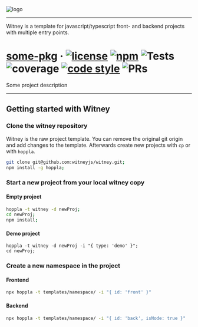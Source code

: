 <img src="https://raw.github.com/witneyjs/witney/master/static/readme/logo.png" alt="logo"/>

-------

Witney is a template for javascript/typescript front- and backend projects with multiple entry points.


# [some-pkg](https://github.com/witneyjs/witney) &middot; <a href="https://opensource.org/licenses/MIT"><img src="https://raw.github.com/witneyjs/witney/master/static/readme/gen-badges/badge.0.svg?sanitize=true" alt="license"></a> <a href="https://www.npmjs.com/package/some-pkg"><img src="https://raw.github.com/witneyjs/witney/master/static/readme/gen-badges/badge.1.svg?sanitize=true" alt="npm"></a> <img src="https://raw.github.com/witneyjs/witney/master/static/readme/gen-badges/badge.2.svg?sanitize=true" alt="Tests"> <img src="https://raw.github.com/witneyjs/witney/master/static/readme/gen-badges/badge.3.svg?sanitize=true" alt="coverage"> <a href="https://prettier.io/"><img src="https://raw.github.com/witneyjs/witney/master/static/readme/gen-badges/badge.4.svg?sanitize=true" alt="code style"></a> <img src="https://raw.github.com/witneyjs/witney/master/static/readme/gen-badges/badge.5.svg?sanitize=true" alt="PRs"> 

Some project description

-------

## Getting started with Witney

### Clone the witney repository

Witney is the raw project template. You can remove the original git origin and add changes to the template. Afterwards create new projects with `cp` or with `hoppla`.

```bash
git clone git@github.com:witneyjs/witney.git;
npm install -g hoppla;
```

### Start a new project from your local witney copy

#### Empty project
```bash
hoppla -t witney -d newProj;
cd newProj;
npm install;
```

#### Demo project
```
hoppla -t witney -d newProj -i "{ type: 'demo' }";
cd newProj;
```

### Create a new namespace in the project
#### Frontend
```bash
npx hoppla -t templates/namespace/ -i "{ id: 'front' }"
```

#### Backend
```bash
npx hoppla -t templates/namespace/ -i "{ id: 'back', isNode: true }"
```